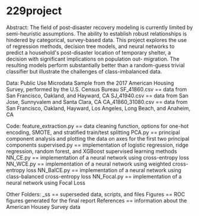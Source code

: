 # 229project

Abstract: The field of post-disaster recovery modeling is currently limited by semi-heuristic assumptions. 
The ability to establish robust relationships is hindered by categorical, survey-based data. This project 
explores the use of regression methods, decision tree models, and neural networks to predict a household's 
post-disaster location of temporary shelter, a decision with significant implications on population out-
migration. The resulting models perform substantially better than a random-guess trivial classifier but 
illustrate the challenges of class-imbalanced data.

Data: Public Use Microdata Sample from the 2017 American Housing Survey, performed by the U.S. Census Bureau
SF_41860.csv == data from San Francisco, Oakland, and Hayward, CA
SJ_41940.csv == data from San Jose, Sunnyvalem and Santa Clara, CA
CA_41860_31080.csv == data from San Francisco, Oakland, Hayward, Los Angeles, Long Beach, and Anaheim, CA

Code:
feature_extraction.py == data cleaning function, options for one-hot encoding, SMOTE, and stratified train/test splitting
PCA.py                == principal component analysis and plotting the data on axes for the first two principal components
supervised.py         == implementation of logistic regression, ridge regression, random forest, and XGBoost supervised learning methods
NN_CE.py              == implementation of a neural network using cross-entropy loss
NN_WCE.py             == implementation of a neural network using weighted cross-entropy loss
NN_BalCE.py           == implementation of a neural network using class-balanced cross-entropy loss
NN_Focal.py           == implementation of a neural network using Focal Loss

Other Folders:
_ss        == superseded data, scripts, and files
Figures    == ROC figures generated for the final report
References == information about the American Housey Survey data
